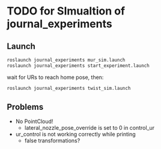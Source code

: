 # TODO for SImualtion of journal_experiments

## Launch

```bash
roslaunch journal_experiments mur_sim.launch
roslaunch journal_experiments start_experiment.launch
```

wait for URs to reach home pose, then:

```bash
roslaunch journal_experiments twist_sim.launch
```

## Problems

- No PointCloud!
  - lateral_nozzle_pose_override is set to 0 in control_ur
- ur_control is not working correctly while printing
  - false transformations?
